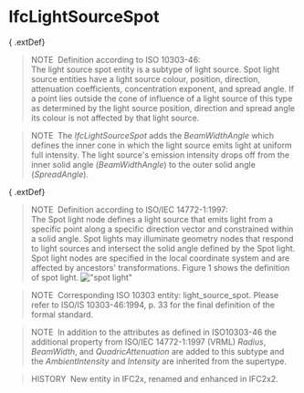 IfcLightSourceSpot
==================

{ .extDef}
> NOTE&nbsp; Definition according to ISO 10303-46:  
> The light source spot entity is a subtype of light source. Spot light source entities have a light source colour, position, direction, attenuation coefficients, concentration exponent, and spread angle. If a point lies outside the cone of influence of a light source of this type as determined by the light source position, direction and spread angle its colour is not affected by that light source.

> NOTE&nbsp; The _IfcLightSourceSpot_ adds the _BeamWidthAngle_ which defines the inner cone in which the light source emits light at uniform full intensity. The light source's emission intensity drops off from the inner solid angle (_BeamWidthAngle_) to the outer solid angle (_SpreadAngle_).

{ .extDef}
> NOTE&nbsp; Definition according to ISO/IEC 14772-1:1997:  
> The Spot light node defines a light source that emits light from a specific point along a specific direction vector and constrained within a solid angle. Spot lights may illuminate geometry nodes that respond to light sources and intersect the solid angle defined by the Spot light. Spot light nodes are specified in the local coordinate system and are affected by ancestors' transformations. Figure 1 shows the definition of spot light. !["spot light"](../../../../../../figures/ifclightsourcespot_fig1.gif "Figure 1 &mdash; Light source spot")

> NOTE&nbsp; Corresponding ISO 10303 entity: light_source_spot. Please refer to ISO/IS 10303-46:1994, p. 33 for the final definition of the formal standard.

> NOTE&nbsp; In addition to the attributes as defined in ISO10303-46 the additional property from ISO/IEC 14772-1:1997 (VRML) _Radius_, _BeamWidth_, and _QuadricAttenuation_ are added to this subtype and the _AmbientIntensity_ and _Intensity_ are inherited from the supertype.

> HISTORY&nbsp; New entity in IFC2x, renamed and enhanced in IFC2x2.
